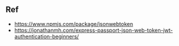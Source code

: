 ## Ref

* https://www.npmjs.com/package/jsonwebtoken
* https://jonathanmh.com/express-passport-json-web-token-jwt-authentication-beginners/

